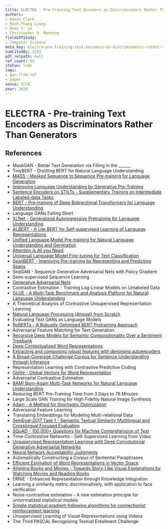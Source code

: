 ```yaml
---
title: ELECTRA - Pre-training Text Encoders as Discriminators Rather Than Generators
authors:
- Kevin Clark
- Minh-Thang Luong
- Quoc V. Le
- Christopher D. Manning
fieldsOfStudy:
- Computer Science
meta_key: electra-pre-training-text-encoders-as-discriminators-rather-than-generators
numCitedBy: 1191
pdf_relpath: null
ref_count: 55
status: todo
tags:
- gen-from-ref
- paper
venue: ICLR
year: 2020
---
```


# ELECTRA - Pre-training Text Encoders as Discriminators Rather Than Generators

## References

- MaskGAN - Better Text Generation via Filling in the ______
- TinyBERT - Distilling BERT for Natural Language Understanding
- [MASS - Masked Sequence to Sequence Pre-training for Language Generation](./mass-masked-sequence-to-sequence-pre-training-for-language-generation.md)
- [Improving Language Understanding by Generative Pre-Training](./improving-language-understanding-by-generative-pre-training.md)
- [Sentence Encoders on STILTs - Supplementary Training on Intermediate Labeled-data Tasks](./sentence-encoders-on-stilts-supplementary-training-on-intermediate-labeled-data-tasks.md)
- [BERT - Pre-training of Deep Bidirectional Transformers for Language Understanding](./bert-pre-training-of-deep-bidirectional-transformers-for-language-understanding.md)
- Language GANs Falling Short
- [XLNet - Generalized Autoregressive Pretraining for Language Understanding](./xlnet-generalized-autoregressive-pretraining-for-language-understanding.md)
- [ALBERT - A Lite BERT for Self-supervised Learning of Language Representations](./albert-a-lite-bert-for-self-supervised-learning-of-language-representations.md)
- [Unified Language Model Pre-training for Natural Language Understanding and Generation](./unified-language-model-pre-training-for-natural-language-understanding-and-generation.md)
- [Attention is All you Need](./attention-is-all-you-need.md)
- [Universal Language Model Fine-tuning for Text Classification](./universal-language-model-fine-tuning-for-text-classification.md)
- [SpanBERT - Improving Pre-training by Representing and Predicting Spans](./spanbert-improving-pre-training-by-representing-and-predicting-spans.md)
- SeqGAN - Sequence Generative Adversarial Nets with Policy Gradient
- Semi-supervised Sequence Learning
- [Generative Adversarial Nets](./generative-adversarial-nets.md)
- Contrastive Estimation - Training Log-Linear Models on Unlabeled Data
- [GLUE - A Multi-Task Benchmark and Analysis Platform for Natural Language Understanding](./glue-a-multi-task-benchmark-and-analysis-platform-for-natural-language-understanding.md)
- A Theoretical Analysis of Contrastive Unsupervised Representation Learning
- [Natural Language Processing (Almost) from Scratch](./natural-language-processing-almost-from-scratch.md)
- Evaluating Text GANs as Language Models
- [RoBERTa - A Robustly Optimized BERT Pretraining Approach](./roberta-a-robustly-optimized-bert-pretraining-approach.md)
- Adversarial Feature Matching for Text Generation
- [Recursive Deep Models for Semantic Compositionality Over a Sentiment Treebank](./recursive-deep-models-for-semantic-compositionality-over-a-sentiment-treebank.md)
- [Deep Contextualized Word Representations](./deep-contextualized-word-representations.md)
- [Extracting and composing robust features with denoising autoencoders](./extracting-and-composing-robust-features-with-denoising-autoencoders.md)
- [A Broad-Coverage Challenge Corpus for Sentence Understanding through Inference](./a-broad-coverage-challenge-corpus-for-sentence-understanding-through-inference.md)
- Representation Learning with Contrastive Predictive Coding
- [GloVe - Global Vectors for Word Representation](./glove-global-vectors-for-word-representation.md)
- Adversarial Contrastive Estimation
- [BAM! Born-Again Multi-Task Networks for Natural Language Understanding](./bam-born-again-multi-task-networks-for-natural-language-understanding.md)
- Reducing BERT Pre-Training Time from 3 Days to 76 Minutes
- Large Scale GAN Training for High Fidelity Natural Image Synthesis
- [Adam - A Method for Stochastic Optimization](./adam-a-method-for-stochastic-optimization.md)
- Adversarial Feature Learning
- Translating Embeddings for Modeling Multi-relational Data
- [SemEval-2017 Task 1 - Semantic Textual Similarity Multilingual and Crosslingual Focused Evaluation](./semeval-2017-task-1-semantic-textual-similarity-multilingual-and-crosslingual-focused-evaluation.md)
- [SQuAD - 100,000+ Questions for Machine Comprehension of Text](./squad-100-000-questions-for-machine-comprehension-of-text.md)
- Time-Contrastive Networks - Self-Supervised Learning from Video
- [Unsupervised Representation Learning with Deep Convolutional Generative Adversarial Networks](./unsupervised-representation-learning-with-deep-convolutional-generative-adversarial-networks.md)
- [Neural Network Acceptability Judgments](./neural-network-acceptability-judgments.md)
- Automatically Constructing a Corpus of Sentential Paraphrases
- [Efficient Estimation of Word Representations in Vector Space](./efficient-estimation-of-word-representations-in-vector-space.md)
- [Aligning Books and Movies - Towards Story-Like Visual Explanations by Watching Movies and Reading Books](./aligning-books-and-movies-towards-story-like-visual-explanations-by-watching-movies-and-reading-books.md)
- ERNIE - Enhanced Representation through Knowledge Integration
- Learning a similarity metric discriminatively, with application to face verification
- Noise-contrastive estimation - A new estimation principle for unnormalized statistical models
- [Simple statistical gradient-following algorithms for connectionist reinforcement learning](./simple-statistical-gradient-following-algorithms-for-connectionist-reinforcement-learning.md)
- Unsupervised Learning of Visual Representations using Videos
- The Third PASCAL Recognizing Textual Entailment Challenge
